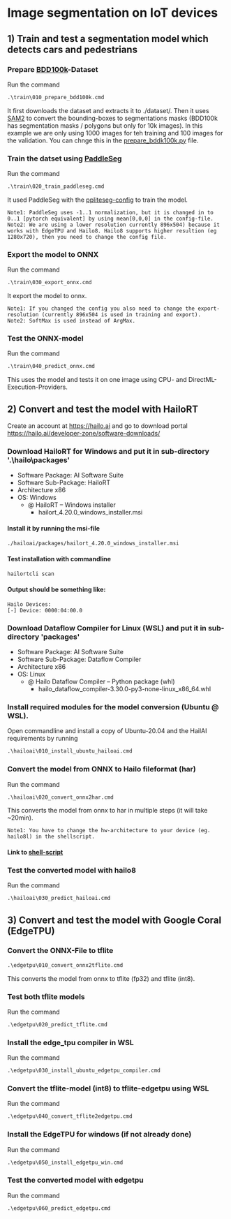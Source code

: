 # Image segmentation on IoT devices

## 1) Train and test a segmentation model which detects cars and pedestrians

### Prepare [BDD100k](https://bair.berkeley.edu/blog/2018/05/30/bdd/)-Dataset 

Run the command

```cmd
.\train\010_prepare_bdd100k.cmd
```

It first downloads the dataset and extracts it to ./dataset/. Then it uses [SAM2](https://github.com/facebookresearch/sam2) to convert the bounding-boxes to segmentations masks (BDD100k has segmentation masks / polygons but only for 10k images). In this example we are only using 1000 images for teh training and 100 images for the validation. You can chnge this in the [prepare_bddk100k.py](./src/prepare_bdd100k.py) file.


### Train the datset using [PaddleSeg](https://github.com/PaddlePaddle/PaddleSeg/blob/release/2.10/README_EN.md)

Run the command

```cmd
.\train\020_train_paddleseg.cmd
```

It used PaddleSeg with the [ppliteseg-config](./train/src/pp_liteseg_small.yml) to train the model.

```
Note1: PaddleSeg uses -1..1 normalization, but it is changed in to 0..1 [pytorch equivalent] by using mean[0,0,0] in the config-file.
Note2: We are using a lower resolution currently 896x504) because it works with EdgeTPU and Hailo8. Hailo8 supports higher resultion (eg 1280x720), then you need to change the config file.
```

### Export the model to ONNX

Run the command

```cmd
.\train\030_export_onnx.cmd
```

It export the model to onnx.
```
Note1: If you changed the config you also need to change the export-resolution (currently 896x504 is used in training and export).
Note2: SoftMax is used instead of ArgMax. 
```

### Test the ONNX-model

Run the command

```cmd
.\train\040_predict_onnx.cmd
```

This uses the model and tests it on one image using CPU- and DirectML-Execution-Providers.

## 2) Convert and test the model with HailoRT

Create an account at https://hailo.ai and go to download portal https://hailo.ai/developer-zone/software-downloads/

### Download HailoRT for Windows and put it in sub-directory '.\hailo\packages'
* Software Package: AI Software Suite
* Software Sub-Package: HailoRT
* Architecture x86
* OS: Windows
  * @ HailoRT – Windows installer
    * hailort_4.20.0_windows_installer.msi

#### Install it by running the msi-file
```cmd
./hailoai/packages/hailort_4.20.0_windows_installer.msi
```

#### Test installation with commandline
```cmd
hailortcli scan
```

#### Output should be something like:
```
Hailo Devices:
[-] Device: 0000:04:00.0
```

### Download Dataflow Compiler for Linux (WSL) and put it in sub-directory 'packages'
* Software Package: AI Software Suite
* Software Sub-Package: Dataflow Compiler
* Architecture x86
* OS: Linux
  * @ Hailo Dataflow Compiler – Python package (whl)
    * hailo_dataflow_compiler-3.30.0-py3-none-linux_x86_64.whl


### Install required modules for the model conversion (Ubuntu @ WSL). 

Open commandline and install a copy of Ubuntu-20.04 and the HailAI requirements by running

```cmd
.\hailoai\010_install_ubuntu_hailoai.cmd
```

### Convert the model from ONNX to Hailo fileformat (har)

Run the command

```cmd
.\hailoai\020_convert_onnx2har.cmd
```

This converts the model from onnx to har in multiple steps (it will take ~20min).

```
Note1: You have to change the hw-architecture to your device (eg. hailo8l) in the shellscript.
```
#### Link to [shell-script](./hailoai/src/convert_onnx2har.sh)


### Test the converted model with hailo8

Run the command

```cmd
.\hailoai\030_predict_hailoai.cmd
```


## 3) Convert and test the model with Google Coral (EdgeTPU)

### Convert the ONNX-File to tflite

```cmd
.\edgetpu\010_convert_onnx2tflite.cmd
```

This converts the model from onnx to tflite (fp32) and tflite (int8).

### Test both tflite models

Run the command

```cmd
.\edgetpu\020_predict_tflite.cmd
```


### Install the edge_tpu compiler in WSL

Run the command

```cmd
.\edgetpu\030_install_ubuntu_edgetpu_compiler.cmd
```


### Convert the tflite-model (int8) to tflite-edgetpu using WSL

Run the command

```cmd
.\edgetpu\040_convert_tflite2edgetpu.cmd
```

### Install the EdgeTPU for windows (if not already done)

Run the command

```cmd
.\edgetpu\050_install_edgetpu_win.cmd
```

### Test the converted model with edgetpu
Run the command

```cmd
.\edgetpu\060_predict_edgetpu.cmd
```


